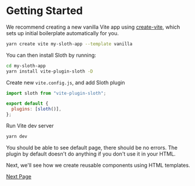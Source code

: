 # Getting Started

We recommend creating a new vanilla Vite app using [create-vite](https://vitejs.dev/guide/#scaffolding-your-first-vite-project), which sets up initial boilerplate automatically for you.

```sh
yarn create vite my-sloth-app --template vanilla
```

You can then install Sloth by running:

```sh
cd my-sloth-app
yarn install vite-plugin-sloth -D
```

Create new `vite.config.js`, and add Sloth plugin

```js
import sloth from "vite-plugin-sloth";

export default {
  plugins: [sloth()],
};
```

Run Vite dev server

```bash
yarn dev
```

You should be able to see default page, there should be no errors. The plugin by default doesn't do anything if you don't use it in your HTML.

Next, we'll see how we create reusable components using HTML templates.

[Next Page](/site/public/markdown/raw/basic-features.md)
